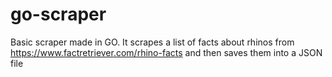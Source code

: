 # go-scraper

Basic scraper made in GO. It scrapes a list of facts about rhinos from https://www.factretriever.com/rhino-facts and then saves them into a JSON file 
